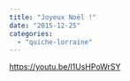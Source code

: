 ```yaml
---
title: "Joyeux Noël !"
date: "2015-12-25"
categories: 
  - "quiche-lorraine"
---
```


https://youtu.be/l1UsHPoWrSY
